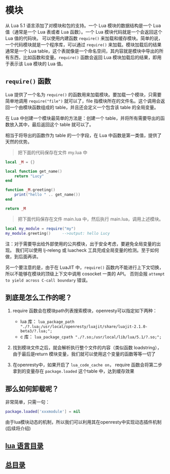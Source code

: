 # 模块

从 Lua 5.1 语言添加了对模块和包的支持。一个 Lua 模块的数据结构是一个 Lua 值（通常是一个 Lua 表或者 Lua 函数）。一个 Lua 模块代码就是一个会返回这个 Lua 值的代码块。
可以使用内建函数 `require()` 来加载和缓存模块。简单的说，一个代码模块就是一个程序库，可以通过 `require()` 来加载。模块加载后的结果通常是一个 Lua table，这个表就像是一个命名空间，其内容就是模块中导出的所有东西，比如函数和变量。`require()` 函数会返回 Lua 模块加载后的结果，即用于表示该 Lua 模块的 Lua 值。

## `require()` 函数

Lua 提供了一个名为 `require()` 的函数用来加载模块。要加载一个模块，只需要简单地调用 `require("file")`  就可以了，file 指模块所在的文件名。这个调用会返回一个由模块函数组成的 table，并且还会定义一个包含该 table 的全局变量。

在 Lua 中创建一个模块最简单的方法是：创建一个 table，并将所有需要导出的函数放入其中，最后返回这个 table 就可以了。

相当于将导出的函数作为 table 的一个字段，在 Lua 中函数是第一类值，提供了天然的优势。

> 把下面的代码保存在文件 my.lua 中

```lua
local _M = {}

local function get_name()
    return "Lucy"
end

function _M.greeting()
    print("hello " .. get_name())
end

return _M
```

> 把下面代码保存在文件 main.lua 中，然后执行 main.lua，调用上述模块。

```lua
local my_module = require("my")
my_module.greeting()     -->output: hello Lucy
```

注：对于需要导出给外部使用的公共模块，出于安全考虑，要避免全局变量的出现。
我们可以使用 lj-releng 或 luacheck 工具完成全局变量的检测。至于如何做，到后面再讲。

另一个要注意的是，由于在 LuaJIT 中，`require()` 函数内不能进行上下文切换，所以不能够在模块的顶级上下文中调用 cosocket 一类的 API。
否则会报 `attempt to yield across C-call boundary` 错误。

## 到底是怎么工作的呢？
1.  require 函数会在模块path列表搜索模块，openresty可以指定如下两种：

    - lua 库： ```lua_package_path "./?.lua;/usr/local/openresty/luajit/share/luajit-2.1.0-beta3/?.lua;";```
    - c 库： ```lua_package_cpath "./?.so;/usr/local/lib/lua/5.1/?.so;";```
2. 找到模块文件之后，就会解析执行整个文件的内容（类似函数 loadstring），由于最后是return 模块变量，我们就可以使用这个变量的函数等等一切了

3. 在openresty中，如果开启了 ```lua_code_cache on```， require 函数会将第二步拿到的变量存在 ```package.loaded``` 这个table 中，达到缓存效果

##  那么如何卸载呢？
非常简单，只需一句：

``` lua
package.loaded['xxxmodule'] = nil
```

由于lua模块动态的机制，所以我们可以利用其在openresty中实现动态插件机制(后续将介绍)

## [lua 语言目录](https://fs7744.github.io/nature/prepare/lua/index.html)
## [总目录](https://fs7744.github.io/nature/)
